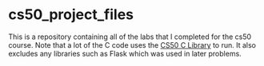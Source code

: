 # cs50_project_files
This is a repository containing all of the labs that I completed for the cs50 course. Note that a lot of the C code uses the [CS50 C Library](https://cs50.readthedocs.io/libraries/cs50/c/) to run. It also excludes any libraries such as Flask which was used in later problems.
